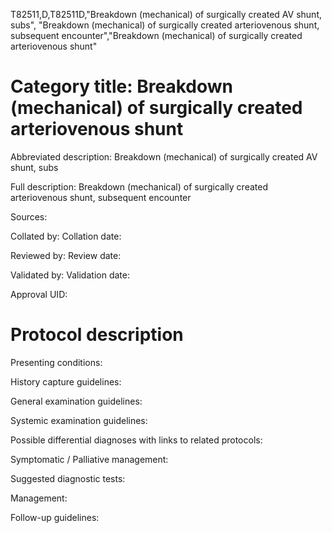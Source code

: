 T82511,D,T82511D,"Breakdown (mechanical) of surgically created AV shunt, subs", "Breakdown (mechanical) of surgically created arteriovenous shunt, subsequent encounter","Breakdown (mechanical) of surgically created arteriovenous shunt"
# Category title: Breakdown (mechanical) of surgically created arteriovenous shunt

Abbreviated description: Breakdown (mechanical) of surgically created AV shunt, subs

Full description: Breakdown (mechanical) of surgically created arteriovenous shunt, subsequent encounter

Sources:

Collated by:
Collation date:

Reviewed by:
Review date:

Validated by:
Validation date:

Approval UID:

# Protocol description

Presenting conditions:

History capture guidelines:

General examination guidelines:

Systemic examination guidelines:

Possible differential diagnoses with links to related protocols:

Symptomatic / Palliative management:

Suggested diagnostic tests:

Management:

Follow-up guidelines:
